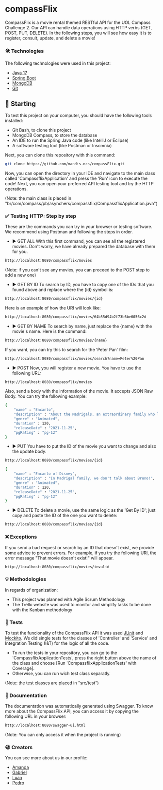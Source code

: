 # compassFlix
CompassFlix is a movie rental themed RESTful API for the UOL Compass Challenge 2. Our API can handle data operations using HTTP verbs (GET, POST, PUT, DELETE). In the following steps, you will see how easy it is to register, consult, update, and delete a movie!

### 🛠️ Technologies
The following technologies were used in this project:

* [Java 17](https://www.oracle.com/br/java/)
* [Spring Boot](https://spring.io/projects/spring-boot)
* [MongoDB](https://www.mongodb.com/)
* [Git](https://git-scm.com/)


## 🚀 Starting
To test this project on your computer, you should have the following tools installed:
* Git Bash, to clone this project
* MongoDB Compass, to store the database
* An IDE to run the Spring Java code (like IntelliJ or Eclipse)
* A software testing tool (like Postman or Insomnia)

Next, you can clone this repository with this command:

```bash
git clone https://github.com/mandis-ncs/compassFlix.git
```

Now, you can open the directory in your IDE and navigate to the main class called 'CompassflixApplication' and press the 'Run' icon to execute the code! Next, you can open your preferred API testing tool and try the HTTP operations.

(Note: the main class is placed in "br/com/compass/pb/asynchers/compassflix/CompassflixApplication.java")

### ✅ Testing HTTP: Step by step ###
These are the commands you can try in your browser or testing software. We recommend using Postman and following the steps in order.

* ▶️ GET ALL
  With this first command, you can see all the registered movies. Don't worry, we have already prepared the database with them for you.
```bash
http://localhost:8080/compassflix/movies
```
(Note: if you can't see any movies, you can proceed to the POST step to add a new one)

* ▶️ GET BY ID
  To search by ID, you have to copy one of the IDs that you found above and replace where the {id} symbol is:
```bash
http://localhost:8080/compassflix/movies/{id}
```

Here is an example of how the URI will look like:
```bash
http://localhost:8080/compassflix/movies/64b55d94b2f73b6be6056c2d
```

* ▶️ GET BY NAME
  To search by name, just replace the {name} with the movie's name. Here is the command:
```bash
http://localhost:8080/compassflix/movies/{name}
```

If you want, you can try this to search for the 'Peter Pan' film:
```bash
http://localhost:8080/compassflix/movies/search?name=Peter%20Pan
```

* ▶️ POST
  Now, you will register a new movie. You have to use the following URL:
```bash
http://localhost:8080/compassflix/movies
```
Also, send a body with the information of the movie. It accepts JSON Raw Body. You can try the following example:
```bash
{
	"name" : "Encanto",
	"description" : "About the Madrigals, an extraordinary family who live in the charmed place Encanto",
	"genre" : "Animated",
	"duration" : 120,
	"releaseDate" : "2021-11-25",
	"pgRating" : "pg-12"
}
```

* ▶️ PUT
  You have to put the ID of the movie you want to change and also the update body:
```bash
http://localhost:8080/compassflix/movies/{id}
```
```bash
{
	"name" : "Encanto of Disney",
	"description" : "In Madrigal family, we don't talk about Bruno!",
	"genre" : "Animated",
	"duration" : 120,
	"releaseDate" : "2021-11-25",
	"pgRating" : "pg-12"
}
```

* ▶️ DELETE
  To delete a movie, use the same logic as the 'Get By ID'; just copy and paste the ID of the one you want to delete:
```bash
http://localhost:8080/compassflix/movies/{id}
```

### ❌ Exceptions
If you send a bad request or search by an ID that doesn't exist, we provide some advice to prevent errors. For example, if you try the following URI, the error message "That movie doesn't exist!" will appear.
```bash
http://localhost:8080/compassflix/movies/invalid
```

### 💡 Methodologies

In regards of organization:
* This project was planned with Agile Scrum Methodology
* The Trello website was used to monitor and simplify tasks to be done with the Kanban methodology

### 🧪 Tests
To test the funcionality of the CompassFlix API it was used [JUnit](https://junit.org/junit5/) and [Mockito](https://site.mockito.org/). We did single tests for the classes of 'Controller' and 'Service' and Integration Testing (I&T) for the logic of all the code.
* To run the tests in your repository, you can go to the 'CompassflixApplicationTests', press the right button above the name of the class and choose [Run 'CompassflixApplicationTests' with Coverage].
* Otherwise, you can run wich test class separatly.

(Note: the test classes are placed in "src/test")

### 📄 Documentation
The documentation was automatically generated using Swagger. To know more about the CompassFlix API, you can access it by copying the following URL in your browser:
```bash
http://localhost:8080/swagger-ui.html
```

(Note: You can only access it when the project is running)

### ‎😃 Creators
You can see more about us in our profile:
* [Amanda](https://github.com/mandis-ncs)
* [Gabriel](https://github.com/gabriel0silva)
* [Luan](https://github.com/LuanKuhlmann)
* [Pedro](https://github.com/PedroNevesHespanhol)
